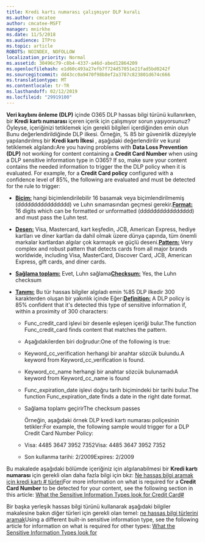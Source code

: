 ```yaml
---
title: Kredi kartı numarası çalışmıyor DLP kuralı
ms.author: cmcatee
author: cmcatee-MSFT
manager: mnirkhe
ms.date: 11/5/2018
ms.audience: ITPro
ms.topic: article
ROBOTS: NOINDEX, NOFOLLOW
localization_priority: Normal
ms.assetid: 30496c79-c8b4-4337-a46d-abed12864209
ms.openlocfilehash: e1d60c493a27efb7f724d57051e21fad5bd0242f
ms.sourcegitcommit: dd43cc0a9470f98b8ef2a3787c823801d674c666
ms.translationtype: MT
ms.contentlocale: tr-TR
ms.lasthandoff: 02/12/2019
ms.locfileid: "29919100"
---
```

<span data-ttu-id="a1eec-p101">**Veri kaybını önleme (DLP)** içinde O365 DLP hassas bilgi türünü kullanırken, bir **Kredi kartı numarası** içeren içerik için çalışmıyor sorun yaşıyorsunuz? Öyleyse, içeriğinizi tetiklemek için gerekli bilgileri içerdiğinden emin olun Bunu değerlendirildiğinde DLP ilkesi. Örneğin, % 85 bir güvenirlik düzeyiyle yapılandırılmış bir **Kredi kartı İlkesi** , aşağıdaki değerlendirilir ve kural tetiklemek algılandı:</span><span class="sxs-lookup"><span data-stu-id="a1eec-p101">Are you having problems with **Data Loss Prevention (DLP)** not working for content containing a **Credit Card Number** when using a DLP sensitive information type in O365? If so, make sure your content contains the needed information to trigger the the DLP policy when it is evaluated. For example, for a **Credit Card policy** configured with a confidence level of 85%, the following are evaluated and must be detected for the rule to trigger:</span></span> 
  
- <span data-ttu-id="a1eec-105">**[Biçim:](https://docs.microsoft.com/office365/securitycompliance/what-the-sensitive-information-types-look-for#format-19)** hangi biçimlendirilebilir 16 basamak veya biçimlendirilmemiş (dddddddddddddddd) ve Luhn sınamasından geçmesi gerekir.</span><span class="sxs-lookup"><span data-stu-id="a1eec-105">**[Format:](https://docs.microsoft.com/office365/securitycompliance/what-the-sensitive-information-types-look-for#format-19)** 16 digits which can be formatted or unformatted (dddddddddddddddd) and must pass the Luhn test.</span></span> 
    
- <span data-ttu-id="a1eec-106">**[Desen:](https://docs.microsoft.com/office365/securitycompliance/what-the-sensitive-information-types-look-for#pattern-19)** Visa, Mastercard, kart keşfedin, JCB, American Express, hediye kartları ve diner kartları da dahil olmak üzere dünya çapında, tüm önemli markalar kartlardan algılar çok karmaşık ve güçlü deseni.</span><span class="sxs-lookup"><span data-stu-id="a1eec-106">**[Pattern:](https://docs.microsoft.com/office365/securitycompliance/what-the-sensitive-information-types-look-for#pattern-19)** Very complex and robust pattern that detects cards from all major brands worldwide, including Visa, MasterCard, Discover Card, JCB, American Express, gift cards, and diner cards.</span></span> 
    
- <span data-ttu-id="a1eec-107">**[Sağlama toplamı:](https://docs.microsoft.com/office365/securitycompliance/what-the-sensitive-information-types-look-for#checksum-19)** Evet, Luhn sağlama</span><span class="sxs-lookup"><span data-stu-id="a1eec-107">**[Checksum:](https://docs.microsoft.com/office365/securitycompliance/what-the-sensitive-information-types-look-for#checksum-19)** Yes, the Luhn checksum</span></span> 
    
- <span data-ttu-id="a1eec-108">**[Tanımı:](https://docs.microsoft.com/office365/securitycompliance/what-the-sensitive-information-types-look-for#definition-19)** Bu tür hassas bilgiler algıladı emin %85 DLP ilkedir 300 karakterden oluşan bir yakınlık içinde Eğer:</span><span class="sxs-lookup"><span data-stu-id="a1eec-108">**[Definition:](https://docs.microsoft.com/office365/securitycompliance/what-the-sensitive-information-types-look-for#definition-19)** A DLP policy is 85% confident that it's detected this type of sensitive information if, within a proximity of 300 characters:</span></span> 
    
  - <span data-ttu-id="a1eec-109">Func_credit_card işlevi bir desenle eşleşen içeriği bulur.</span><span class="sxs-lookup"><span data-stu-id="a1eec-109">The function Func_credit_card finds content that matches the pattern.</span></span>
    
  - <span data-ttu-id="a1eec-110">Aşağıdakilerden biri doğrudur:</span><span class="sxs-lookup"><span data-stu-id="a1eec-110">One of the following is true:</span></span> 
    
  - <span data-ttu-id="a1eec-111">Keyword_cc_verification herhangi bir anahtar sözcük bulundu.</span><span class="sxs-lookup"><span data-stu-id="a1eec-111">A keyword from Keyword_cc_verification is found.</span></span>
    
  - <span data-ttu-id="a1eec-112">Keyword_cc_name herhangi bir anahtar sözcük bulunamadı</span><span class="sxs-lookup"><span data-stu-id="a1eec-112">A keyword from Keyword_cc_name is found</span></span>
    
  - <span data-ttu-id="a1eec-113">Func_expiration_date işlevi doğru tarih biçimindeki bir tarihi bulur.</span><span class="sxs-lookup"><span data-stu-id="a1eec-113">The function Func_expiration_date finds a date in the right date format.</span></span>
    
  - <span data-ttu-id="a1eec-114">Sağlama toplamı geçirir</span><span class="sxs-lookup"><span data-stu-id="a1eec-114">The checksum passes</span></span>
    
    <span data-ttu-id="a1eec-115">Örneğin, aşağıdaki örnek DLP kredi kartı numarası poliçesinin tetikler:</span><span class="sxs-lookup"><span data-stu-id="a1eec-115">For example, the following sample would trigger for a DLP Credit Card Number Policy:</span></span>
    
  - <span data-ttu-id="a1eec-116">Visa: 4485 3647 3952 7352</span><span class="sxs-lookup"><span data-stu-id="a1eec-116">Visa: 4485 3647 3952 7352</span></span> 
    
  - <span data-ttu-id="a1eec-117">Son kullanma tarihi: 2/2009</span><span class="sxs-lookup"><span data-stu-id="a1eec-117">Expires: 2/2009</span></span>
    
<span data-ttu-id="a1eec-118">Bu makalede aşağıdaki bölümde içeriğiniz için algılanabilmesi bir **Kredi kartı numarası** için gerekli olan daha fazla bilgi için bkz: [Ne hassas bilgi aramak için kredi kartı # türleri](https://docs.microsoft.com/office365/securitycompliance/what-the-sensitive-information-types-look-for#credit-card-number)</span><span class="sxs-lookup"><span data-stu-id="a1eec-118">For more information on what is required for a **Credit Card Number** to be detected for your content, see the following section in this article: [What the Sensitive Information Types look for Credit Card#](https://docs.microsoft.com/office365/securitycompliance/what-the-sensitive-information-types-look-for#credit-card-number)</span></span>
  
<span data-ttu-id="a1eec-119">Bir başka yerleşik hassas bilgi türünü kullanarak aşağıdaki bilgiler makalesine bakın diğer türleri için gerekli olan temel: [ne hassas bilgi türlerini aramak](https://docs.microsoft.com/office365/securitycompliance/what-the-sensitive-information-types-look-for)</span><span class="sxs-lookup"><span data-stu-id="a1eec-119">Using a different built-in sensitive information type, see the following article for information on what is required for other types: [What the Sensitive Information Types look for](https://docs.microsoft.com/office365/securitycompliance/what-the-sensitive-information-types-look-for)</span></span>
  

